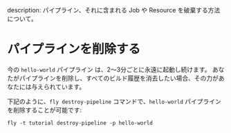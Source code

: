 description: パイプライン、それに含まれる Job や Resource を破棄する方法について。

# パイプラインを削除する

今の `hello-world` パイプライン は、2〜3分ごとに永遠に起動し続けます。 あなたがパイプラインを削除し、すべてのビルド履歴を消去したい場合、その力があなたには与えられています。

下記のように、`fly destroy-pipeline` コマンドで、`hello-world` パイプラインを削除することが可能です:

```
fly -t tutorial destroy-pipeline -p hello-world
```
